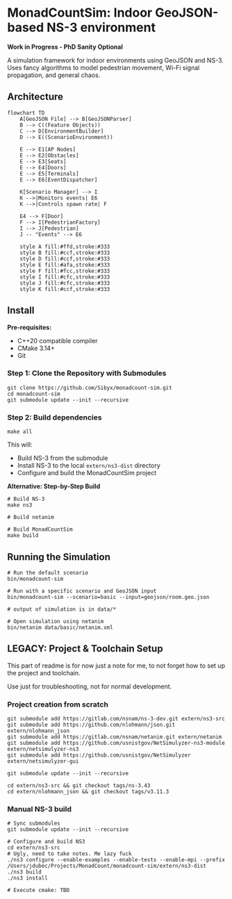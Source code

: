 # MonadCountSim: Indoor GeoJSON-based NS-3 environment

**Work in Progress - PhD Sanity Optional**

A simulation framework for indoor environments using GeoJSON and NS-3. Uses fancy algorithms to model pedestrian 
movement, Wi-Fi signal propagation, and general chaos.

## Architecture

```mermaid
flowchart TD
    A[GeoJSON File] --> B[GeoJSONParser]
    B --> C((Feature Objects))
    C --> D[EnvironmentBuilder]
    D --> E((ScenarioEnvironment))

    E --> E1[AP Nodes]
    E --> E2[Obstacles]
    E --> E3[Seats]
    E --> E4[Doors]
    E --> E5[Terminals]
    E --> E6[EventDispatcher]

    K[Scenario Manager] --> I
    K -->|Monitors events| E6
    K -->|Controls spawn rate| F

    E4 --> F[Door]
    F --> I[PedestrianFactory]
    I --> J[Pedestrian]
    J -- "Events" --> E6
    
    style A fill:#ffd,stroke:#333
    style B fill:#ccf,stroke:#333
    style D fill:#ccf,stroke:#333
    style E fill:#afa,stroke:#333
    style F fill:#fcc,stroke:#333
    style I fill:#cfc,stroke:#333
    style J fill:#cfc,stroke:#333
    style K fill:#ccf,stroke:#333
```

## Install

**Pre-requisites:**

- C++20 compatible compiler
- CMake 3.14+
- Git

### Step 1: Clone the Repository with Submodules


```shell
git clone https://github.com/Sibyx/monadcount-sim.git
cd monadcount-sim
git submodule update --init --recursive
```

### Step 2: Build dependencies

```shell
make all
```

This will:

- Build NS-3 from the submodule
- Install NS-3 to the local `extern/ns3-dist` directory
- Configure and build the MonadCountSim project

**Alternative: Step-by-Step Build**

```shell
# Build NS-3
make ns3

# Build netanim

# Build MonadCountSim
make build
```

## Running the Simulation

```shell
# Run the default scenario
bin/monadcount-sim

# Run with a specific scenario and GeoJSON input
bin/monadcount-sim --scenario=basic --input=geojson/room.geo.json

# output of simulation is in data/* 

# Open simulation using netanim
bin/netanim data/basic/netanim.xml
```

## LEGACY: Project & Toolchain Setup

This part of readme is for now just a note for me, to not forget how to set up the project and toolchain.

Use just for troubleshooting, not for normal development.

### Project creation from scratch

```shell
git submodule add https://gitlab.com/nsnam/ns-3-dev.git extern/ns3-src
git submodule add https://github.com/nlohmann/json.git extern/nlohmann_json
git submodule add https://gitlab.com/nsnam/netanim.git extern/netanim
git submodule add https://github.com/usnistgov/NetSimulyzer-ns3-module extern/netsimulyzer-ns3
git submodule add https://github.com/usnistgov/NetSimulyzer extern/netsimulyzer-gui

git submodule update --init --recursive

cd extern/ns3-src && git checkout tags/ns-3.43
cd extern/nlohmann_json && git checkout tags/v3.11.3
```

### Manual NS-3 build

```shell
# Sync submodules
git submodule update --init --recursive      

# Configure and build NS3 
cd extern/ns3-src
# Ugly, need to take notes. Me lazy fuck
./ns3 configure --enable-examples --enable-tests --enable-mpi --prefix /Users/jdubec/Projects/MonadCount/monadcount-sim/extern/ns3-dist
./ns3 build
./ns3 install

# Execute cmake: TBD
```
